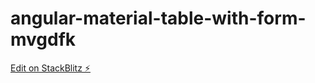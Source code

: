 # angular-material-table-with-form-mvgdfk

[Edit on StackBlitz ⚡️](https://stackblitz.com/edit/angular-material-table-with-form-mvgdfk)